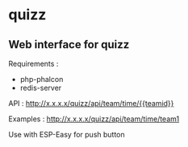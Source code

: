 # quizz
## Web interface for quizz

Requirements :
  - php-phalcon
  - redis-server
  
API :
http://x.x.x.x/quizz/api/team/time/{{teamid}}

Examples :
http://x.x.x.x/quizz/api/team/time/team1

Use with ESP-Easy for push button
